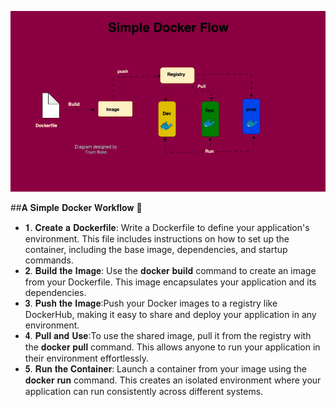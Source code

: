 ![Simple Docker Workflow!](https://github.com/tisanbako/Docker-K8S/blob/main/images/docker-flow.gif) 

##𝐀 𝐒𝐢𝐦𝐩𝐥𝐞 𝐃𝐨𝐜𝐤𝐞𝐫 𝐖𝐨𝐫𝐤𝐟𝐥𝐨𝐰 🐳

- 𝟏. 𝐂𝐫𝐞𝐚𝐭𝐞 𝐚 𝐃𝐨𝐜𝐤𝐞𝐫𝐟𝐢𝐥𝐞: Write a Dockerfile to define your application's environment. This file includes instructions on how to set up the container, including the base image, dependencies, and startup commands.
- 𝟐. 𝐁𝐮𝐢𝐥𝐝 𝐭𝐡𝐞 𝐈𝐦𝐚𝐠𝐞: Use the 𝐝𝐨𝐜𝐤𝐞𝐫 𝐛𝐮𝐢𝐥𝐝 command to create an image from your Dockerfile. This image encapsulates your application and its dependencies.
- 𝟑. 𝐏𝐮𝐬𝐡 𝐭𝐡𝐞 𝐈𝐦𝐚𝐠𝐞:Push your Docker images to a registry like DockerHub, making it easy to share and deploy your application in any environment.
- 𝟒. 𝐏𝐮𝐥𝐥 𝐚𝐧𝐝 𝐔𝐬𝐞:To use the shared image, pull it from the registry with the 𝐝𝐨𝐜𝐤𝐞𝐫 𝐩𝐮𝐥𝐥 command. This allows anyone to run your application in their environment effortlessly.
- 𝟓. 𝐑𝐮𝐧 𝐭𝐡𝐞 𝐂𝐨𝐧𝐭𝐚𝐢𝐧𝐞𝐫: Launch a container from your image using the 𝐝𝐨𝐜𝐤𝐞𝐫 𝐫𝐮𝐧 command. This creates an isolated environment where your application can run consistently across different systems.

